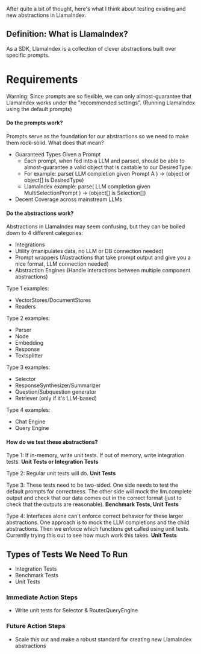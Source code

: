 After quite a bit of thought, here's what I think about testing existing and new abstractions in LlamaIndex.

## Definition: What is LlamaIndex?
As a SDK, LlamaIndex is a collection of clever abstractions built over specific prompts. 

# Requirements
Warning: Since prompts are so flexible, we can only almost-guarantee that LlamaIndex works under the "recommended settings". (Running LlamaIndex using the default prompts)

#### Do the prompts work?
Prompts serve as the foundation for our abstractions so we need to make them rock-solid. What does that mean? 
- Guaranteed Types Given a Prompt
  - Each prompt, when fed into a LLM and parsed, should be able to almost-guarantee a valid object that is castable to our DesiredType.
  - For example: parse( LLM completion given Prompt A ) -> (object or object[] is DesiredType)
  - LlamaIndex example: parse( LLM completion given MultiSelectionPrompt ) -> (object[] is Selection[])
- Decent Coverage across mainstream LLMs

#### Do the abstractions work?
Abstractions in LlamaIndex may seem confusing, but they can be boiled down to 4 different categories:
- Integrations
- Utility (manipulates data, no LLM or DB connection needed)
- Prompt wrappers (Abstractions that take prompt output and give you a nice format, LLM connection needed)
- Abstraction Engines (Handle interactions between multiple component abstractions)

Type 1 examples:
- VectorStores/DocumentStores
- Readers

Type 2 examples:
- Parser
- Node
- Embedding
- Response
- Textsplitter

Type 3 examples:
- Selector
- ResponseSynthesizer/Summarizer
- Question/Subquestion generator
- Retriever (only if it's LLM-based)

Type 4 examples:
- Chat Engine
- Query Engine

#### How do we test these abstractions?

Type 1:
If in-memory, write unit tests. If out of memory, write integration tests. **Unit Tests or Integration Tests**

Type 2: 
Regular unit tests will do. **Unit Tests**

Type 3:
These tests need to be two-sided. One side needs to test the default prompts for correctness. The other side will mock the llm.complete output and check that our data comes out in the correct format (just to check that the outputs are reasonable). **Benchmark Tests, Unit Tests**

Type 4:
Interfaces alone can't enforce correct behavior for these larger abstractions. One approach is to mock the LLM completions and the child abstractions. Then we enforce which functions get called using unit tests. Currently trying this out to see how much work this takes. **Unit Tests**

## Types of Tests We Need To Run
- Integration Tests
- Benchmark Tests
- Unit Tests

### Immediate Action Steps
- Write unit tests for Selector & RouterQueryEngine

### Future Action Steps
- Scale this out and make a robust standard for creating new LlamaIndex abstractions
